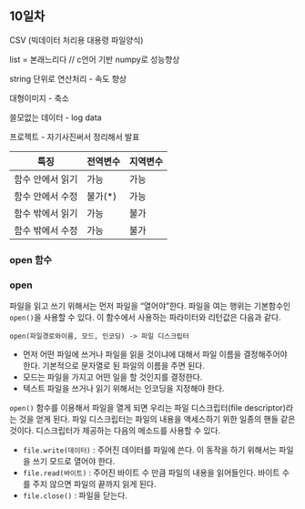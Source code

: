 ## 10일차

CSV (빅데이터 처리용 대용령 파일양식)

list = 본래느리다 // c언어 기반 numpy로 성능향상 

string 단위로 연산처리 - 속도 향상

대형이미지 - 축소

쓸모없는 데이터 - log data



프로젝트 - 자기사진써서 정리해서 발표

| 특징             | 전역변수 | 지역변수 |
| ---------------- | -------- | -------- |
| 함수 안에서 읽기 | 가능     | 가능     |
| 함수 안에서 수정 | 불가(*)  | 가능     |
| 함수 밖에서 읽기 | 가능     | 불가     |
| 함수 밖에서 수정 | 가능     | 불가     |



### open 함수

### open

파일을 읽고 쓰기 위해서는 먼저 파일을 “열어야”한다. 파일을 여는 행위는 기본함수인 `open()`을 사용할 수 있다. 이 함수에서 사용하는 파라미터와 리턴값은 다음과 같다.

```
open(파일경로와이름, 모드, 인코딩) -> 파일 디스크립터
```

- 먼저 어떤 파일에 쓰거나 파일을 읽을 것이냐에 대해서 파일 이름을 결정해주어야 한다. 기본적으로 문자열로 된 파일의 이름을 주면 된다.
- 모드는 파일을 가지고 어떤 일을 할 것인지를 결정한다.
- 텍스트 파일을 쓰거나 읽기 위해서는 인코딩을 지정해야 한다.

`open()` 함수를 이용해서 파일을 열게 되면 우리는 파일 디스크립터(file descriptor)라는 것을 얻게 된다. 파일 디스크립터는 파일의 내용을 액세스하기 위한 일종의 핸들 같은 것이다. 디스크립터가 제공하는 다음의 메소드를 사용할 수 있다.

- `file.write(데이터)` : 주어진 데이터를 파일에 쓴다. 이 동작을 하기 위해서는 파일을 쓰기 모드로 열어야 한다.
- `file.read(바이트)` : 주어진 바이트 수 만큼 파일의 내용을 읽어들인다. 바이트 수를 주지 않으면 파일의 끝까지 읽게 된다.
- `file.close()` : 파일을 닫는다.